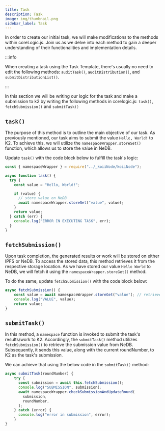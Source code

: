 ```yaml
---
title: Task
description: Task
image: img/thumbnail.png
sidebar_label: Task
---
```


In order to create our initial task, we will make modifications to the methods within coreLogic.js. Join us as we delve into each method to gain a deeper understanding of their functionalities and implementation details.

:::info

When creating a task using the Task Template, there's usually no need to edit the following methods: `auditTask()`, `auditDistribution()`, and `submitDistributionList()`.

:::

In this section we will be writing our logic for the task and make a submission to k2 by writing the following methods in corelogic.js: `task()`, `fetchSubmission()` and `submitTask()`

## `task()`

The purpose of this method is to outline the main objective of our task. As previously mentioned, our task aims to submit the value `Hello, World!` to K2. To achieve this, we will utilize the `namespaceWrapper.storeSet()` function, which allows us to store the value in NeDB.

Update `task()` with the code block below to fulfill the task's logic:

```js
const { namespaceWrapper } = require("../_koiiNode/koiiNode");

async function task() {
  try {
    const value = "Hello, World!";

    if (value) {
      // store value on NeDB
      await namespaceWrapper.storeSet("value", value);
    }
    return value;
  } catch (err) {
    console.log("ERROR IN EXECUTING TASK", err);
  }
}
```

## `fetchSubmission()`

Upon task completion, the generated results or work will be stored on either IPFS or NeDB. To access the stored data, this method retrieves it from the respective storage location. As we have stored our value `Hello World` to NeDB, we will fetch it using the `namespaceWrapper.storeGet()` method.

To do the same, update `fetchSubmission()` with the code block below:

```js
async fetchSubmission() {
    const value = await namespaceWrapper.storeGet("value"); // retrieves the value
    console.log("VALUE", value);
    return value;
}
```

## `submitTask()`

In this method, a `namespace` function is invoked to submit the task's results/work to K2. Accordingly, the `submitTask()` method utilizes `fetchSubmission()` to retrieve the submission value from NeDB. Subsequently, it sends this value, along with the current roundNumber, to K2 as the task's submission.

We can achieve that using the below code in the `submitTask()` method:

```js
async submitTask(roundNumber) {
    try {
      const submission = await this.fetchSubmission();
      console.log("SUBMISSION", submission);
      await namespaceWrapper.checkSubmissionAndUpdateRound(
        submission,
        roundNumber,
      );
    } catch (error) {
      console.log("error in submission", error);
    }
}
```
